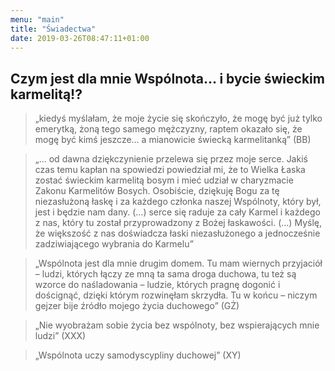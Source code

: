 ```yaml
---
menu: "main"
title: "Świadectwa"
date: 2019-03-26T08:47:11+01:00
---
```


## Czym jest dla mnie Wspólnota… i bycie świeckim karmelitą!?

> „kiedyś myślałam, że moje życie się skończyło, że mogę być już tylko emerytką, żoną tego samego mężczyzny, raptem okazało się, że mogę być kimś jeszcze… a mianowicie świecką karmelitanką” (BB)

> „… od dawna dziękczynienie przelewa się przez moje serce.
Jakiś czas temu kapłan na spowiedzi powiedział mi, że to Wielka Łaska zostać świeckim karmelitą bosym i mieć udział w charyzmacie Zakonu Karmelitów Bosych. Osobiście, dziękuję Bogu za tę niezasłużoną łaskę i za każdego członka naszej Wspólnoty, który był, jest i będzie nam dany.
(…)
serce się raduje za cały Karmel i każdego z nas, który tu został przyprowadzony z Bożej łaskawości.
(…)
Myślę, że większość z nas doświadcza łaski niezasłużonego a jednocześnie zadziwiającego wybrania do Karmelu”

> „Wspólnota jest dla mnie drugim domem. Tu mam wiernych przyjaciół – ludzi, których łączy ze mną ta sama droga duchowa, tu też są wzorce do naśladowania – ludzie, których pragnę dogonić i doścignąć, dzięki którym rozwinęłam skrzydła. Tu w końcu – niczym gejzer bije źródło mojego życia duchowego” (GŻ)

> „Nie wyobrażam sobie życia bez wspólnoty, bez wspierających mnie ludzi” (XXX)

> „Wspólnota uczy samodyscypliny duchowej” (XY)
